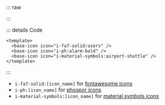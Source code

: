 ::: raw

<ClientOnly>
  <IconIconify />
</ClientOnly>

:::

::: details Code

```vue
<template>
  <base-icon icon="i-fa7-solid:users" />
  <base-icon icon="i-ph:alarm-bold" />
  <base-icon icon="i-material-symbols:airport-shuttle" />
</template>
```

:::

- `i-fa7-solid:[icon_name]` for [fontawesome icons](https://icon-sets.iconify.design/fa7-solid)
- `i-ph:[icon_name]` for [phospor icons](https://icones.js.org/collection/ph)
- `i-material-symbols:[icon_name]` for [material symbols icons](https://icones.js.org/collection/material-symbols)
